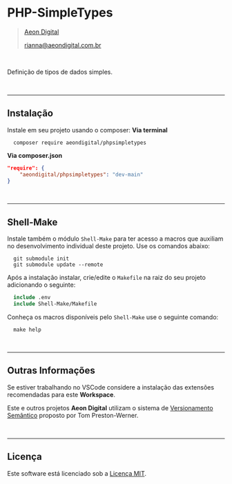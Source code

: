 PHP-SimpleTypes
===============

> [Aeon Digital](http://www.aeondigital.com.br)
>
> rianna@aeondigital.com.br

&nbsp;

Definição de tipos de dados simples.


&nbsp;
&nbsp;


________________________________________________________________________________________________________________________

## Instalação

Instale em seu projeto usando o composer:
**Via terminal**
```shell
  composer require aeondigital/phpsimpletypes
```

**Via composer.json**
```json
"require": {
    "aeondigital/phpsimpletypes": "dev-main"
}
```


&nbsp;
&nbsp;


________________________________________________________________________________________________________________________

## Shell-Make

Instale também o módulo ``Shell-Make`` para ter acesso a macros que auxiliam no desenvolvimento individual deste
projeto. Use os comandos abaixo:

```shell
  git submodule init
  git submodule update --remote
```

Após a instalação instalar, crie/edite o ``Makefile`` na raiz do seu projeto adicionando o seguinte:

```Makefile
  include .env
  include Shell-Make/Makefile
```

Conheça os macros disponíveis pelo ``Shell-Make`` use o seguinte comando:

```shell
  make help
```


&nbsp;
&nbsp;


________________________________________________________________________________________________________________________

## Outras Informações

Se estiver trabalhando no VSCode considere a instalação das extensões recomendadas para este **Workspace**.  

Este e outros projetos **Aeon Digital** utilizam o sistema de [Versionamento Semântico](https://semver.org/) proposto 
por Tom Preston-Werner.  


&nbsp;
&nbsp;


________________________________________________________________________________________________________________________

## Licença

Este software está licenciado sob a [Licença MIT](LICENSE).
